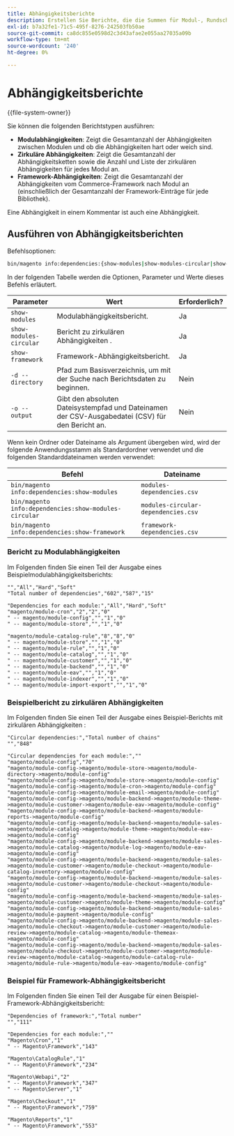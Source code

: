 ```yaml
---
title: Abhängigkeitsberichte
description: Erstellen Sie Berichte, die die Summen für Modul-, Rundschreiben- und Framework-Abhängigkeiten anzeigen.
exl-id: b7a32fe1-71c5-495f-8276-242503fb50ae
source-git-commit: ca8dc855e0598d2c3d43afae2e055aa27035a09b
workflow-type: tm+mt
source-wordcount: '240'
ht-degree: 0%

---
```


# Abhängigkeitsberichte

{{file-system-owner}}

Sie können die folgenden Berichtstypen ausführen:

- **Modulabhängigkeiten**: Zeigt die Gesamtanzahl der Abhängigkeiten zwischen Modulen und ob die Abhängigkeiten hart oder weich sind.
- **Zirkuläre Abhängigkeiten**: Zeigt die Gesamtanzahl der Abhängigkeitsketten sowie die Anzahl und Liste der zirkulären Abhängigkeiten für jedes Modul an.
- **Framework-Abhängigkeiten**: Zeigt die Gesamtanzahl der Abhängigkeiten vom Commerce-Framework nach Modul an (einschließlich der Gesamtanzahl der Framework-Einträge für jede Bibliothek).

Eine Abhängigkeit in einem Kommentar ist auch eine Abhängigkeit.

## Ausführen von Abhängigkeitsberichten

Befehlsoptionen:

```bash
bin/magento info:dependencies:{show-modules|show-modules-circular|show-framework} [-d|--directory="<path>"] [-o|--output="<path and filename"]
```

In der folgenden Tabelle werden die Optionen, Parameter und Werte dieses Befehls erläutert.

| Parameter | Wert | Erforderlich? |
| ----------------------- | -------------------------------------------------------------------------------------------------------------------- | --------- |
| `show-modules` | Modulabhängigkeitsbericht. | Ja |
| `show-modules-circular` | Bericht zu zirkulären Abhängigkeiten . | Ja |
| `show-framework` | Framework-Abhängigkeitsbericht. | Ja |
| `-d --directory` | Pfad zum Basisverzeichnis, um mit der Suche nach Berichtsdaten zu beginnen. | Nein |
| `-o --output` | Gibt den absoluten Dateisystempfad und Dateinamen der CSV-Ausgabedatei (CSV) für den Bericht an. | Nein |

Wenn kein Ordner oder Dateiname als Argument übergeben wird, wird der folgende Anwendungsstamm als Standardordner verwendet und die folgenden Standarddateinamen werden verwendet:

| Befehl | Dateiname |
| ----------------------------------------------------- | ----------------------------------- |
| `bin/magento info:dependencies:show-modules` | `modules-dependencies.csv` |
| `bin/magento info:dependencies:show-modules-circular` | `modules-circular-dependencies.csv` |
| `bin/magento info:dependencies:show-framework` | `framework-dependencies.csv` |

### Bericht zu Modulabhängigkeiten

Im Folgenden finden Sie einen Teil der Ausgabe eines Beispielmodulabhängigkeitsberichts:

```
"","All","Hard","Soft"
"Total number of dependencies","602","587","15"

"Dependencies for each module:","All","Hard","Soft"
"magento/module-cron","2","2","0"
" -- magento/module-config","","1","0"
" -- magento/module-store","","1","0"

"magento/module-catalog-rule","8","8","0"
" -- magento/module-store","","1","0"
" -- magento/module-rule","","1","0"
" -- magento/module-catalog","","1","0"
" -- magento/module-customer","","1","0"
" -- magento/module-backend","","1","0"
" -- magento/module-eav","","1","0"
" -- magento/module-indexer","","1","0"
" -- magento/module-import-export","","1","0"
```

### Beispielbericht zu zirkulären Abhängigkeiten

Im Folgenden finden Sie einen Teil der Ausgabe eines Beispiel-Berichts mit zirkulären Abhängigkeiten :

```
"Circular dependencies:","Total number of chains"
"","848"

"Circular dependencies for each module:",""
"magento/module-config","70"
"magento/module-config->magento/module-store->magento/module-directory->magento/module-config"
"magento/module-config->magento/module-store->magento/module-config"
"magento/module-config->magento/module-cron->magento/module-config"
"magento/module-config->magento/module-email->magento/module-config"
"magento/module-config->magento/module-backend->magento/module-theme->magento/module-customer->magento/module-eav->magento/module-config"
"magento/module-config->magento/module-backend->magento/module-reports->magento/module-config"
"magento/module-config->magento/module-backend->magento/module-sales->magento/module-catalog->magento/module-theme->magento/module-eav->magento/module-config"
"magento/module-config->magento/module-backend->magento/module-sales->magento/module-catalog->magento/module-log->magento/module-eav->magento/module-config"
"magento/module-config->magento/module-backend->magento/module-sales->magento/module-customer->magento/module-checkout->magento/module-catalog-inventory->magento/module-config"
"magento/module-config->magento/module-backend->magento/module-sales->magento/module-customer->magento/module-checkout->magento/module-config"
"magento/module-config->magento/module-backend->magento/module-sales->magento/module-customer->magento/module-theme->magento/module-config"
"magento/module-config->magento/module-backend->magento/module-sales->magento/module-payment->magento/module-config"
"magento/module-config->magento/module-backend->magento/module-sales->magento/module-checkout->magento/module-customer->magento/module-review->magento/module-catalog->magento/module-themeax->magento/module-config"
"magento/module-config->magento/module-backend->magento/module-sales->magento/module-checkout->magento/module-customer->magento/module-review->magento/module-catalog->magento/module-catalog-rule->magento/module-rule->magento/module-eav->magento/module-config"
```

### Beispiel für Framework-Abhängigkeitsbericht

Im Folgenden finden Sie einen Teil der Ausgabe für einen Beispiel-Framework-Abhängigkeitsbericht:

```
"Dependencies of framework:","Total number"
"","111"

"Dependencies for each module:",""
"Magento\Cron","1"
" -- Magento\Framework","143"

"Magento\CatalogRule","1"
" -- Magento\Framework","234"

"Magento\Webapi","2"
" -- Magento\Framework","347"
" -- Magento\Server","1"

"Magento\Checkout","1"
" -- Magento\Framework","759"

"Magento\Reports","1"
" -- Magento\Framework","553"
```
